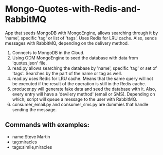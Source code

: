 # Mongo-Quotes-with-Redis-and-RabbitMQ

App that seeds MongoDB with MongoEngine, allows searching through it by 'name', specific 'tag' or list of 'tags'. Uses Redis for LRU cache. Also, sends messages with RabbitMQ, depending on the delivery method.

1) Connects to MongoDB in the Cloud.
2) Using ODM MongoEngine to seed the database with data from 'quotes.json' file.
3) read.py allows searching the database by 'name', specific 'tag' or set of 'tags'. Searches by the part of the name or tag as well.
4) read.py uses Redis for LRU cache. Means that the same query will not be executed if the result of the operation is still in the Redis cache.
5) producer.py will generate fake data and seed the database with it. Also, every entry will have a 'devilery method' (email or SMS). Depending on which, script will queue a message to the user with RabbitMQ.
6) consumer_email.py and consumer_sms.py are dummies that handle sending the message.

## Commands with examples:

- name:Steve Martin
- tag:miracles
- tags:simile,miracles
